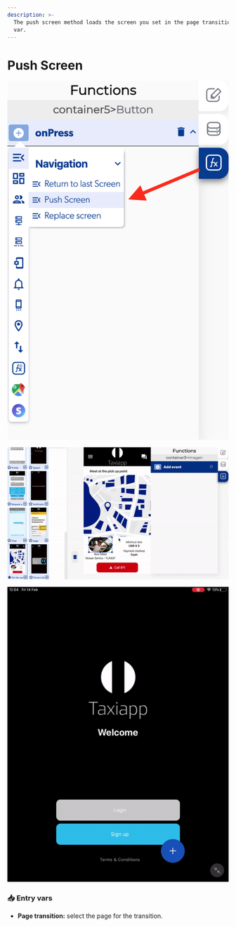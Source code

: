 ```yaml
---
description: >-
  The push screen method loads the screen you set in the page transition entry
  var.
---
```


# Push Screen

![](../../../.gitbook/assets/captura-de-pantalla-2020-02-10-a-la-s-10.13.10.png)

![Select which screen the user will go when he press the button.](../../../.gitbook/assets/ezgif.com-video-to-gif-10.gif)

![The user can navigate between home and login pressing the login button.](../../../.gitbook/assets/ezgif.com-video-to-gif-2.gif)

### 📥 Entry vars <a id="entry-vars"></a>

* **Page transition:** select the page for the transition.

